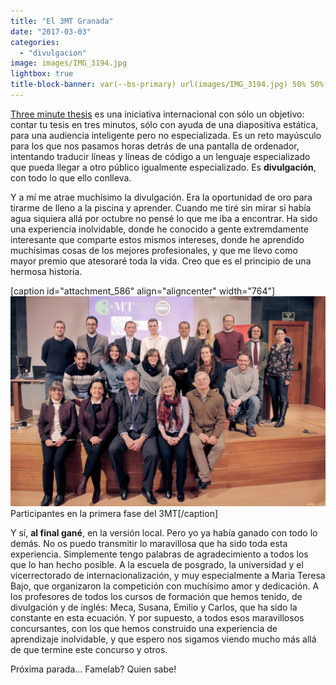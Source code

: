 ```yaml
---
title: "El 3MT Granada"
date: "2017-03-03"
categories: 
  - "divulgacion"
image: images/IMG_3194.jpg
lightbox: true
title-block-banner: var(--bs-primary) url(images/IMG_3194.jpg) 50% 50% 
---
```


[Three minute thesis](https://en.wikipedia.org/wiki/Three_Minute_Thesis) es una iniciativa internacional con sólo un objetivo: contar tu tesis en tres minutos, sólo con ayuda de una diapositiva estática, para una audiencia inteligente pero no especializada. Es un reto mayúsculo para los que nos pasamos horas detrás de una pantalla de ordenador, intentando traducir líneas y líneas de código a un lenguaje especializado que pueda llegar a otro público igualmente especializado. Es **divulgación**, con todo lo que ello conlleva.

Y a mí me atrae muchísimo la divulgación. Era la oportunidad de oro para tirarme de lleno a la piscina y aprender. Cuando me tiré sin mirar si había agua siquiera allá por octubre no pensé lo que me iba a encontrar. Ha sido una experiencia inolvidable, donde he conocido a gente extremdamente interesante que comparte estos mismos intereses, donde he aprendido muchísimas cosas de los mejores profesionales, y que me llevo como mayor premio que atesoraré toda la vida. Creo que es el principio de una hermosa historia.

\[caption id="attachment\_586" align="aligncenter" width="764"\]![](images/IMG_6089-1024x683.jpg) Participantes en la primera fase del 3MT\[/caption\]

Y sí, **al final gané**, en la versión local. Pero yo ya había ganado con todo lo demás. No os puedo transmitir lo maravillosa que ha sido toda esta experiencia. Simplemente tengo palabras de agradecimiento a todos los que lo han hecho posible. A la escuela de posgrado, la universidad y el vicerrectorado de internacionalización, y muy especialmente a Maria Teresa Bajo, que organizaron la competición con muchísimo amor y dedicación. A los profesores de todos los cursos de formación que hemos tenido, de divulgación y de inglés: Meca, Susana, Emilio y Carlos, que ha sido la constante en esta ecuación. Y por supuesto, a todos esos maravillosos concursantes, con los que hemos construido una experiencia de aprendizaje inolvidable, y que espero nos sigamos viendo mucho más allá de que termine este concurso y otros.

Próxima parada... Famelab? Quien sabe!
